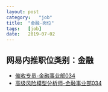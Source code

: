 ```yaml
---
layout:	post
category:	"job"
title:	"金融-岗位"
tags:	[job]
date:	2019-07-02
---
```

## 网易内推职位类别：金融
- [催收专员-金融事业部034](http://mobile.bole.netease.com/bole/boleDetail?id=1844&employeeId=346f03c3cda5f04c&key=all)
- [高级风险模型分析师-金融事业部034](http://mobile.bole.netease.com/bole/boleDetail?id=2064&employeeId=346f03c3cda5f04c&key=all)
